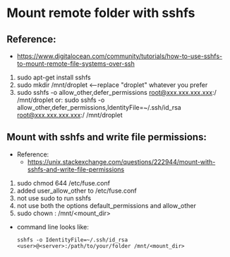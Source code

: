 # Mount remote folder with sshfs

## Reference:
 *  https://www.digitalocean.com/community/tutorials/how-to-use-sshfs-to-mount-remote-file-systems-over-ssh

 1. sudo apt-get install sshfs
 2. sudo mkdir /mnt/droplet <--replace "droplet" whatever you prefer
 3. sudo sshfs -o allow_other,defer_permissions root@xxx.xxx.xxx.xxx:/ /mnt/droplet
   or:
   sudo sshfs -o allow_other,defer_permissions,IdentityFile=~/.ssh/id_rsa root@xxx.xxx.xxx.xxx:/ /mnt/droplet


## Mount with sshfs and write file permissions:
 *  Reference:
    * https://unix.stackexchange.com/questions/222944/mount-with-sshfs-and-write-file-permissions

 1. sudo chmod 644 /etc/fuse.conf
 2. added user_allow_other to /etc/fuse.conf
 3. not use sudo to run sshfs
 4. not use both the options default_permissions and allow_other
 5. sudo chown <user>:<group> /mnt/<mount_dir>

 *  command line looks like:
    ```
    sshfs -o IdentityFile=~/.ssh/id_rsa <user>@<server>:/path/to/your/folder /mnt/<mount_dir>
    ```
